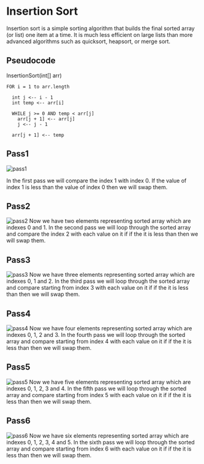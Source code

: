 # Insertion Sort
Insertion sort is a simple sorting algorithm that builds the final sorted array (or list) one item at a time. It is much less efficient on large lists than more advanced algorithms such as quicksort, heapsort, or merge sort.

## Pseudocode

 InsertionSort(int[] arr)  
  
    FOR i = 1 to arr.length  
    
      int j <-- i - 1  
      int temp <-- arr[i]  
      
      WHILE j >= 0 AND temp < arr[j]  
        arr[j + 1] <-- arr[j]  
        j <-- j - 1  
        
      arr[j + 1] <-- temp  

## Pass1
![pass1](./assets/pass01.jpg)

In the first pass we will compare the index 1 with index 0. If the value of index 1 is less than the value of index 0 then we will swap them.

## Pass2
![pass2](./assets/pass02.jpg)
Now we have two elements representing sorted array which are indexes 0 and 1. In the second pass we will loop through the sorted array and compare the index 2 with each value on it if if the it is less than then we will swap them.


## Pass3
![pass3](./assets/pass03.jpg)
Now we have three elements representing sorted array which are indexes 0, 1 and 2. In the third pass we will loop through the sorted array and compare starting from index 3 with each value on it if if the it is less than then we will swap them.


## Pass4
![pass4](./assets/pass04.jpg)
Now we have four elements representing sorted array which are indexes 0, 1, 2 and 3. In the fourth pass we will loop through the sorted array and compare starting from index 4 with each value on it if if the it is less than then we will swap them.


## Pass5
![pass5](./assets/pass05.jpg)
Now we have five elements representing sorted array which are indexes 0, 1, 2, 3 and 4. In the fifth pass we will loop through the sorted array and compare starting from index 5 with each value on it if if the it is less than then we will swap them.


## Pass6
![pass6](./assets/pass06.jpg)
Now we have six elements representing sorted array which are indexes 0, 1, 2, 3, 4 and 5. In the sixth pass we will loop through the sorted array and compare starting from index 6 with each value on it if if the it is less than then we will swap them.

